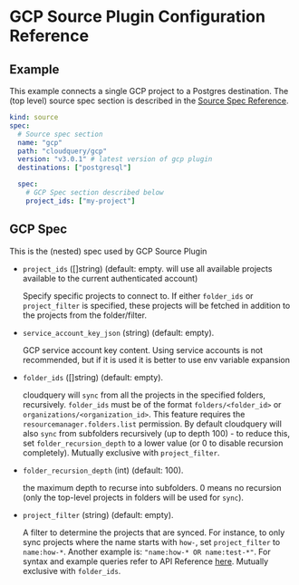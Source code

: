 # GCP Source Plugin Configuration Reference

## Example

This example connects a single GCP project to a Postgres destination. The (top level) source spec section is described in the [Source Spec Reference](https://www.cloudquery.io/docs/reference/source-spec).

```yml
kind: source
spec:
  # Source spec section
  name: "gcp"
  path: "cloudquery/gcp"
  version: "v3.0.1" # latest version of gcp plugin
  destinations: ["postgresql"]

  spec:
    # GCP Spec section described below
    project_ids: ["my-project"]
```

## GCP Spec

This is the (nested) spec used by GCP Source Plugin

- `project_ids` ([]string) (default: empty. will use all available projects available to the current authenticated account)

  Specify specific projects to connect to. If either `folder_ids` or `project_filter` is specified, these projects will be fetched in addition
  to the projects from the folder/filter.

- `service_account_key_json` (string) (default: empty).

  GCP service account key content. Using service accounts is not recommended, but if it is used it is better to use env variable expansion

- `folder_ids` ([]string) (default: empty).
  
  cloudquery will `sync` from all the projects in the specified folders, recursively. `folder_ids` must be of the format
  `folders/<folder_id>` or `organizations/<organization_id>`. This feature requires the `resourcemanager.folders.list` permission. 
  By default cloudquery will also `sync` from subfolders recursively (up to depth 100) - to reduce this, set `folder_recursion_depth` to a lower value (or 0 to disable recursion completely).
  Mutually exclusive with `project_filter`.

- `folder_recursion_depth` (int) (default: 100).
  
  the maximum depth to recurse into subfolders. 0 means no recursion (only the top-level projects in folders will be used for `sync`).

- `project_filter` (string) (default: empty).

  A filter to determine the projects that are synced. For instance, to only sync projects where the name starts with `how-`,
  set `project_filter` to `name:how-*`. Another example is: `"name:how-* OR name:test-*"`. For syntax and example queries refer to API Reference [here](https://cloud.google.com/resource-manager/reference/rest/v1/projects/list#google.cloudresourcemanager.v1.Projects.ListProjects).
  Mutually exclusive with `folder_ids`.
